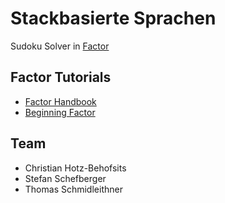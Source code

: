 # Stackbasierte Sprachen
Sudoku Solver in [Factor](http://factorcode.org/)

## Factor Tutorials
* [Factor Handbook](http://docs.factorcode.org/content/article-handbook.html)
* [Beginning Factor](http://elasticdog.com/2008/11/beginning-factor-introduction/)

## Team
* Christian Hotz-Behofsits
* Stefan Schefberger
* Thomas Schmidleithner

